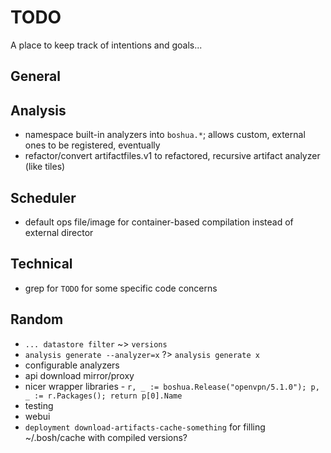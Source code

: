 # TODO

A place to keep track of intentions and goals...

## General

## Analysis

 * namespace built-in analyzers into `boshua.*`; allows custom, external ones to be registered, eventually
 * refactor/convert artifactfiles.v1 to refactored, recursive artifact analyzer (like tiles)


## Scheduler

 * default ops file/image for container-based compilation instead of external director


## Technical

 * grep for `TODO` for some specific code concerns


## Random

 * `... datastore filter` ~> `versions`
 * `analysis generate --analyzer=x` ?> `analysis generate x`
 * configurable analyzers
 * api download mirror/proxy
 * nicer wrapper libraries - `r, _ := boshua.Release("openvpn/5.1.0"); p, _ := r.Packages(); return p[0].Name`
 * testing
 * webui
 * `deployment download-artifacts-cache-something` for filling ~/.bosh/cache with compiled versions?
